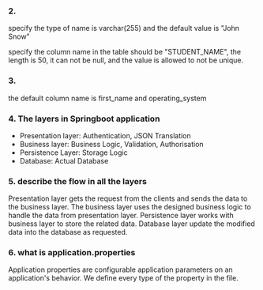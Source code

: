 
### 2. 
specify the type of name is varchar(255) and the default value is "John Snow"

specify the column name in the table should be "STUDENT_NAME", the length is 50, it can not be null, and the value is allowed to not be unique.
### 3. 
the default column name is first_name and operating_system
### 4. The layers in Springboot application
- Presentation layer: Authentication, JSON Translation
- Business layer: Business Logic, Validation, Authorisation
- Persistence Layer: Storage Logic
- Database: Actual Database

### 5. describe the flow in all the layers
Presentation layer gets the request from the clients and sends the data to the business layer.
The business layer uses the designed business logic to handle the data from presentation layer.
Persistence layer works with business layer to store the related data.
Database layer update the modified data into the database as requested.

### 6. what is application.properties
Application properties are configurable application parameters on an application's behavior.
We define every type of the property in the file.

